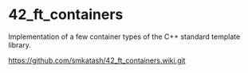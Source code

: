 # 42_ft_containers
Implementation of a few container types of the C++ standard template library.

https://github.com/smkatash/42_ft_containers.wiki.git
